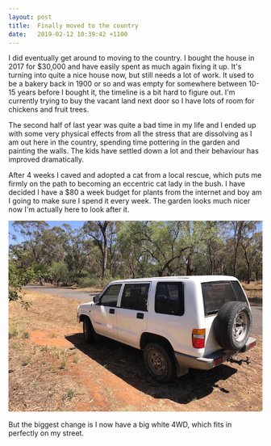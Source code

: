 ```yaml
---
layout: post
title:  Finally moved to the country
date:   2019-02-12 10:39:42 +1100
---
```


I did eventually get around to moving to the country. I bought the house in 2017 for $30,000 and have easily spent as much again fixing it up. It's turning into quite a nice house now, but still needs a lot of work. It used to be a bakery back in 1900 or so and was empty for somewhere between 10-15 years before I bought it, the timeline is a bit hard to figure out. I'm currently trying to buy the vacant land next door so I have lots of room for chickens and fruit trees.

The second half of last year was quite a bad time in my life and I ended up with some very physical effects from all the stress that are dissolving as I am out here in the country, spending time pottering in the garden and painting the walls. The kids have settled down a lot and their behaviour has improved dramatically. 

After 4 weeks I caved and adopted a cat from a local rescue, which puts me firmly on the path to becoming an eccentric cat lady in the bush. I have decided I have a $80 a week budget for plants from the internet and boy am I going to make sure I spend it every week. The garden looks much nicer now I'm actually here to look after it.

<img src="/bushcar.jpg">

But the biggest change is I now have a big white 4WD, which fits in perfectly on my street.